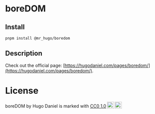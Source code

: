# boreDOM

## Install

`pnpm install @mr_hugo/boredom`

## Description

Check out the official page:
[https://hugodaniel.com/pages/boredom/](https://hugodaniel.com/pages/boredom/).

# License

<p xmlns:cc="http://creativecommons.org/ns#" xmlns:dct="http://purl.org/dc/terms/"><span property="dct:title">boreDOM</span> by <span property="cc:attributionName">Hugo Daniel</span> is marked with <a href="https://creativecommons.org/publicdomain/zero/1.0/?ref=chooser-v1" target="_blank" rel="license noopener noreferrer" style="display:inline-block;">CC0 1.0<img style="height:22px!important;margin-left:3px;vertical-align:text-bottom;" src="https://mirrors.creativecommons.org/presskit/icons/cc.svg?ref=chooser-v1" alt=""><img style="height:22px!important;margin-left:3px;vertical-align:text-bottom;" src="https://mirrors.creativecommons.org/presskit/icons/zero.svg?ref=chooser-v1" alt=""></a></p>
